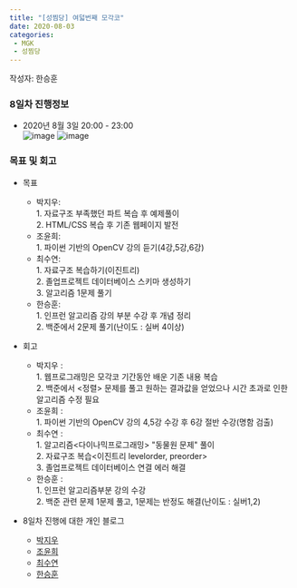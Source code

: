 ```yaml
---
title: "[성찜당] 여덟번째 모각코"
date: 2020-08-03
categories: 
 - MGK
 - 성찜당
--- 
```


작성자: 한승훈

### 8일차 진행정보  


+ 2020년 8월 3일 20:00 - 23:00  
![image](https://user-images.githubusercontent.com/34434155/89178539-ca27c180-d5c8-11ea-9a2b-8d22d4352a59.png)
![image](https://user-images.githubusercontent.com/34434155/89178563-d7dd4700-d5c8-11ea-860d-e0812f392534.png)


### 목표 및 회고  
+ 목표  
  - 박지우:   
        1. 자료구조 부족했던 파트 복습 후 예제풀이    
        2. HTML/CSS 복습 후 기존 웹페이지 발전   
  - 조윤희:   
        1. 파이썬 기반의 OpenCV 강의 듣기(4강,5강,6강)     
  - 최수연:   
        1. 자료구조 복습하기(이진트리)     
        2. 졸업프로젝트 데이터베이스 스키마 생성하기         
        3. 알고리즘 1문제 풀기
  - 한승훈:   
        1. 인프런 알고리즘 강의 <DFS> 부분 수강 후 개념 정리    
        2. 백준에서 <DFS> 2문제 풀기(난이도 : 실버 4이상)
 
 
+ 회고  
  - 박지우 :  
        1. 웹프로그래밍은 모각코 기간동안 배운 기존 내용 복습   
        2. 백준에서 <정렬> 문제를 풀고 원하는 결과값을 얻었으나 시간 초과로 인한 알고리즘 수정 필요     
  - 조윤희 :  
        1. 파이썬 기반의 OpenCV 강의 4,5강 수강 후 6강 절반 수강(명함 검출)    
  - 최수연 :   
        1. 알고리즘<다이나믹프로그래밍> "동물원 문제" 풀이  
        2. 자료구조 복습<이진트리 levelorder, preorder>   
        3. 졸업프로젝트 데이터베이스 연결 에러 해결  
  - 한승훈 :  
        1. 인프런 알고리즘<DFS>부분 강의 수강  
        2. 백준 <DFS> 관련 문제 1문제 풀고, 1문제는 반정도 해결(난이도 : 실버1,2)  
   
   
+ 8일차 진행에 대한 개인 블로그  
  - [박지우](https://jwpark6.github.io/day8/)  
  - [조윤희](https://uni2237.github.io/mgc/mgc08/)  
  - [최수연](https://suyeonchoi.github.io/mgk/%EB%AA%A8%EA%B0%81%EC%BD%94/nineth-mgk-post/)  
  - [한승훈](https://gooriiie.github.io/%EB%AA%A8%EA%B0%81%EC%BD%94-8%EC%A3%BC%EC%B0%A8-%EB%AA%A9%ED%91%9C%EC%99%80-%ED%9A%8C%EA%B3%A0/)
